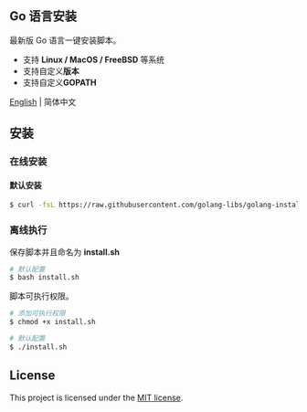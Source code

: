 Go 语言安装
------
最新版 Go 语言一键安装脚本。 
- 支持 **Linux / MacOS / FreeBSD** 等系统
- 支持自定义**版本**
- 支持自定义**GOPATH**

[English](./README.md) | 简体中文

## 安装
### 在线安装
#### 默认安装
```sh
$ curl -fsL https://raw.githubusercontent.com/golang-libs/golang-install/main/install.sh | bash
```

### 离线执行
保存脚本并且命名为 **install.sh**    

```sh
# 默认配置
$ bash install.sh
```
  
脚本可执行权限。  
```sh
# 添加可执行权限
$ chmod +x install.sh   

# 默认配置
$ ./install.sh
```

## License

This project is licensed under the [MIT license](./LICENSE).
